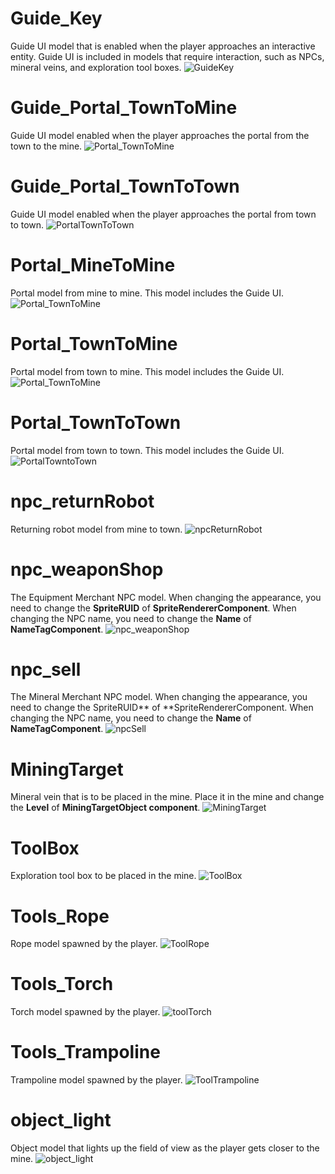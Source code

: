 # Guide_Key
Guide UI model that is enabled when the player approaches an interactive entity. Guide UI is included in models that require interaction, such as NPCs, mineral veins, and exploration tool boxes.
![GuideKey](https://mod-file.dn.nexoncdn.co.kr/bbs/16941518548902bee49148d3c449aa1eb5d18e7dc980a.png{"width":"340px"} "GuideKey")
# Guide_Portal_TownToMine
Guide UI model enabled when the player approaches the portal from the town to the mine. 
![Portal_TownToMine](https://mod-file.dn.nexoncdn.co.kr/bbs/16941522105747a0e548bffdf43a58f4e1590860898b5.png{"width":"340px"} "Portal_TownToMine")
# Guide_Portal_TownToTown
Guide UI model enabled when the player approaches the portal from town to town.
![PortalTownToTown](https://mod-file.dn.nexoncdn.co.kr/bbs/1694152240385246f4580544b422099d87fcdf49ff317.png{"width":"340px"} "PortalTownToTown")
# Portal_MineToMine
Portal model from mine to mine. This model includes the Guide UI.
![Portal_TownToMine](https://mod-file.dn.nexoncdn.co.kr/bbs/16941522105747a0e548bffdf43a58f4e1590860898b5.png{"width":"340px"} "Portal_TownToMine")
# Portal_TownToMine
Portal model from town to mine. This model includes the Guide UI.
![Portal_TownToMine](https://mod-file.dn.nexoncdn.co.kr/bbs/1696491598419c4b21bd086e4415992666435fa6d7364.png "Portal_TownToMine")
# Portal_TownToTown
Portal model from town to town. This model includes the Guide UI.
![PortalTowntoTown](https://mod-file.dn.nexoncdn.co.kr/bbs/1694152465297023c65f89637414586456e9e3b646434.png{"width":"340px"} "PortalTowntoTown")
# npc_returnRobot
Returning robot model from mine to town.
![npcReturnRobot](https://mod-file.dn.nexoncdn.co.kr/bbs/169415373372374e59a2bb8374b0695902e9b263b9df8.png{"width":"340px"} "npcReturnRobot")
# npc_weaponShop
The Equipment Merchant NPC model. When changing the appearance, you need to change the **SpriteRUID** of **SpriteRendererComponent**. When changing the NPC name, you need to change the **Name** of **NameTagComponent**.
![npc_weaponShop](https://mod-file.dn.nexoncdn.co.kr/bbs/169415227281286f5a729f9264e1bb9045f99baef1a0e.png{"width":"340px"} "npc_weaponShop")
# npc_sell
The Mineral Merchant NPC model. When changing the appearance, you need to change the SpriteRUID** of **SpriteRendererComponent. When changing the NPC name, you need to change the **Name** of **NameTagComponent**.
![npcSell](https://mod-file.dn.nexoncdn.co.kr/bbs/16941538202550ed807a540594e9d9e2a9a17f8029083.png{"width":"340px"} "npcSell")
# MiningTarget
Mineral vein that is to be placed in the mine. Place it in the mine and change the **Level** of **MiningTargetObject component**.
![MiningTarget](https://mod-file.dn.nexoncdn.co.kr/bbs/16941478714945063532b851f4c54b17a7ae1a6abb71f.png{"width":"340px"} "MiningTarget")
# ToolBox
Exploration tool box to be placed in the mine.
![ToolBox](https://mod-file.dn.nexoncdn.co.kr/bbs/16941481697741fb75c3bf93e46bbb58fbc9cb2bdac32.png{"width":"340px"} "ToolBox")
# Tools_Rope
 Rope model spawned by the player.
![ToolRope](https://mod-file.dn.nexoncdn.co.kr/bbs/1694149116046de39e3497b1546b287e60f56d190520f.png "ToolRope")
# Tools_Torch
Torch model spawned by the player.
![toolTorch](https://mod-file.dn.nexoncdn.co.kr/bbs/169414913950497f66e725c574435ac280410bbece203.png{"width":"340px"} "toolTorch")
# Tools_Trampoline
Trampoline model spawned by the player.
![ToolTrampoline](https://mod-file.dn.nexoncdn.co.kr/bbs/16941517867250038a69591ed4c3290d020a798cac81f.png{"width":"340px"} "ToolTrampoline")
# object_light
Object model that lights up the field of view as the player gets closer to the mine.
![object_light](https://mod-file.dn.nexoncdn.co.kr/bbs/1694151820475703fe08bbc4c4b4c8d73159265730dc7.png{"width":"340px"} "object_light")